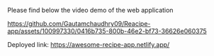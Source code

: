 Please find below the video demo of the web application 



https://github.com/Gautamchaudhry09/Reacipe-app/assets/100997330/0416b735-800b-46e2-bf73-36626e060375



Deployed link: https://awesome-recipe-app.netlify.app/
